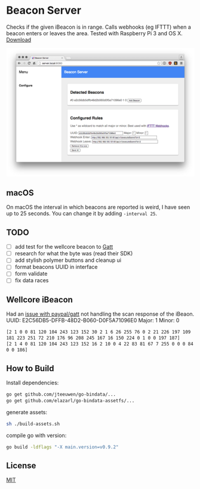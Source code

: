 # Beacon Server
Checks if the given iBeacon is in range. Calls webhooks (eg IFTTT) when a beacon enters or leaves the area. Tested with Raspberry Pi 3 and OS X. [Download](https://github.com/yene/beacon-server/releases/latest)

![screenshot](screenshot.png)

## macOS
On macOS the interval in which beacons are reported is weird, I have seen up to 25 seconds.
You can change it by adding `-interval 25`.

## TODO
- [ ] add test for the wellcore beacon to [Gatt](https://github.com/yene/gatt)
- [ ] research for what the byte was (read their SDK)
- [ ] add stylish polymer buttons and cleanup ui
- [ ] format beacons UUID in interface
- [ ] form validate
- [ ] fix data races 

## Wellcore iBeacon
Had an [issue with paypal/gatt](https://github.com/paypal/gatt/issues/74) not handling the scan response of the iBeaon.
UUID: E2C56DB5-DFFB-48D2-B060-D0F5A71096E0
Major: 1
Minor: 0
```
[2 1 0 0 81 120 104 243 123 152 30 2 1 6 26 255 76 0 2 21 226 197 109 181 223 251 72 210 176 96 208 245 167 16 150 224 0 1 0 0 197 187]
[2 1 4 0 81 120 104 243 123 152 16 2 10 0 4 22 83 81 67 7 255 0 0 0 84 0 0 186]
```


## How to Build
Install dependencies:
```bash
go get github.com/jteeuwen/go-bindata/...
go get github.com/elazarl/go-bindata-assetfs/...
```

generate assets:
```bash
sh ./build-assets.sh
```

compile go with version:
```bash
go build -ldflags "-X main.version=v0.9.2"
```

## License
[MIT](https://tldrlegal.com/license/mit-license)


